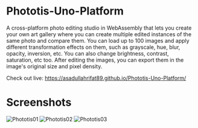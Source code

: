 # Phototis-Uno-Platform
A cross-platform photo editing studio in WebAssembly that lets you create your own art gallery where you can create multiple edited instances of the same photo and compare them. You can load up to 100 images and apply different transformation effects on them, such as grayscale, hue, blur, opacity, inversion, etc. You can also change brightness, contrast, saturation, etc too. After editing the images, you can export them in the image's original size and pixel density.

Check out live: https://asadullahrifat89.github.io/Phototis-Uno-Platform/

# Screenshots

![Phototis01](https://user-images.githubusercontent.com/25480176/183196084-f954606d-101c-419e-851a-0fd445b37b7f.PNG)
![Phototis02](https://user-images.githubusercontent.com/25480176/183196181-0a00e03e-0199-4cef-92f1-69861721f1ef.PNG)
![Phototis03](https://user-images.githubusercontent.com/25480176/183196276-bfbe9ce6-9aa0-426c-a0b8-4d6f58bba6ac.PNG)
